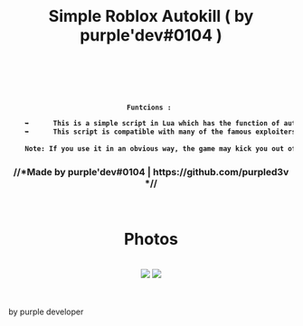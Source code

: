 <br>
<h1 align="center">Simple Roblox Autokill ( by purple'dev#0104 )</h1>
<br>

<h4 align = "center"> 
<br>
<br>

```bash
Funtcions : 

    ➥      This is a simple script in Lua which has the function of auto-killing people, one after the other.
    ➥      This script is compatible with many of the famous exploiters including JJsploit, krnl, Synapse and many more.
    
    Note: If you use it in an obvious way, the game may kick you out of the game. Use it with awareness.    
```
<h3 align="center">//*Made by purple'dev#0104 | https://github.com/purpled3v *//</h3>

<br>
<h1 align="center">Photos</h1>
<br>
<div align="center">
  <img src="https://user-images.githubusercontent.com/111908683/189500339-20f8d239-f6ea-40c3-aaa7-e670eb1456d2.png"></img>
  <img src="https://user-images.githubusercontent.com/111908683/189500370-e6ccd18b-0076-4d5a-8391-a10a13349ee2.png"></img>
  </div>
  
  <br>
  <br>
  <p>by purple developer </p>




